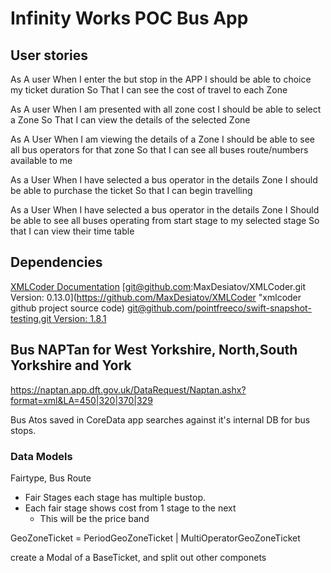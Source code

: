 # Infinity Works POC Bus App

## User stories
As A user
When I enter the but stop in the APP 
I should be able to choice my ticket duration
So That I can see the cost of travel to each Zone

As A user
When I am presented with all zone cost
I should be able to select a Zone
So That I can view the details of the selected Zone

As A User
When I am viewing the details of a Zone
I should be able to see all bus operators for that zone
So that I can see all buses route/numbers available to me

As a User
When I have selected a bus operator in the details Zone
I should be able to purchase the ticket
So that I can begin travelling

As a User
When I have selected a bus operator in the details Zone
I Should be able to see all buses operating from start stage to my selected stage
So that I can view their time table


## Dependencies 
[XMLCoder Documentation](https://maxdesiatov.github.io/XMLCoder/ "Documation for XMLCoder")
[git@github.com:MaxDesiatov/XMLCoder.git Version: 0.13.0](https://github.com/MaxDesiatov/XMLCoder "xmlcoder github project source code) 
[git@github.com/pointfreeco/swift-snapshot-testing.git Version: 1.8.1](https://github.com/pointfreeco/swift-snapshot-testing "Swift Snapshot testing github project source code")


## Bus NAPTan for West Yorkshire, North,South Yorkshire and York
https://naptan.app.dft.gov.uk/DataRequest/Naptan.ashx?format=xml&LA=450|320|370|329

Bus Atos saved in CoreData app searches against it's internal DB for bus stops.


### Data Models

Fairtype, Bus Route

- Fair Stages each stage has multiple bustop.
- Each fair stage shows cost from 1 stage to the next
    - This will be the price band

GeoZoneTicket = PeriodGeoZoneTicket | MultiOperatorGeoZoneTicket

create a Modal of a BaseTicket, and split out other componets


